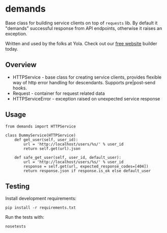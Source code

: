 # demands

Base class for building service clients on top of `requests` lib.  By default it
"demands" successful response from API endpoints, otherwise it raises an exception.

Written and used by the folks at Yola. Check out our [free website][1] builder today.

## Overview

- HTTPService - base class for creating service clients, provides flexible way of http error handling
for descendants.  Supports pre|post-send hooks.
- Request - container for request related data
- HTTPServiceError - exception raised on unexpected service response

## Usage
    from demands import HTTPService

    class DummyService(HTTPService)
        def get_user(self, user_id):
            url = 'http://localhost/users/%s/' % user_id
            return self.get(url).json

        def safe_get_user(self, user_id, default_user):
            url = 'http://localhost/users/%s/' % user_id
            response = self.get(url, expected_response_codes=[404])
            return response.json if response.is_ok else default_user

## Testing

Install development requirements:

    pip install -r requirements.txt

Run the tests with:

    nosetests

[1]:https://www.yola.com/
